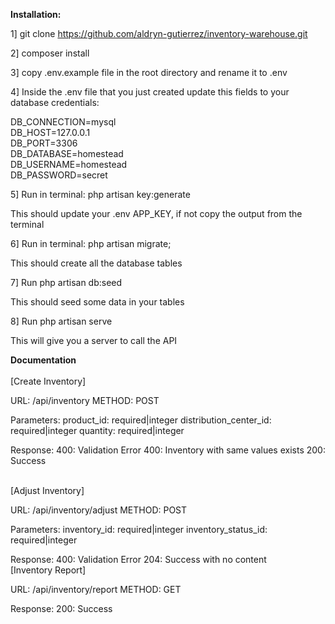 <b>Installation:</b>

1] git clone https://github.com/aldryn-gutierrez/inventory-warehouse.git

2] composer install

3] copy .env.example file in the root directory and rename it to .env

4] Inside the .env file that you just created update this fields to your database credentials:

DB_CONNECTION=mysql <br/>
DB_HOST=127.0.0.1 <br/>
DB_PORT=3306 <br/>
DB_DATABASE=homestead <br/>
DB_USERNAME=homestead <br/>
DB_PASSWORD=secret <br/>

5] Run in terminal: php artisan key:generate

This should update your .env APP_KEY, if not copy the output from the terminal

6] Run in terminal: php artisan migrate;

This should create all the database tables

7] Run php artisan db:seed

This should seed some data in your tables

8] Run php artisan serve

This will give you a server to call the API

<b>Documentation</b>
<br/><br/>
[Create Inventory]

URL: /api/inventory
METHOD: POST

Parameters:
product_id: required|integer
distribution_center_id: required|integer
quantity: required|integer

Response:
400: Validation Error
400: Inventory with same values exists
200: Success

<br/>
[Adjust Inventory]

URL: /api/inventory/adjust
METHOD: POST

Parameters:
inventory_id: required|integer
inventory_status_id: required|integer

Response:
400: Validation Error
204: Success with no content
<br/>
[Inventory Report]

URL: /api/inventory/report
METHOD: GET

Response:
200: Success 


